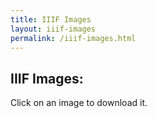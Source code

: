 ```yaml
---
title: IIIF Images
layout: iiif-images
permalink: /iiif-images.html
---
```


## IIIF Images:
Click on an image to download it.
